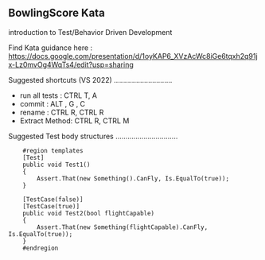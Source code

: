 BowlingScore Kata
-------------------

introduction to Test/Behavior Driven Development

Find Kata guidance here : https://docs.google.com/presentation/d/1oyKAP6_XVzAcWc8iGe6tqxh2q91jx-Lz0mvOg4WqTs4/edit?usp=sharing


Suggested shortcuts (VS 2022)
.............................

 - run all tests : CTRL T, A
 - commit        : ALT   , G     , C
 - rename        : CTRL R, CTRL R
 - Extract Method: CTRL R, CTRL M


Suggested Test body structures 
...............................

        #region templates
        [Test]        
        public void Test1()
        {
            Assert.That(new Something().CanFly, Is.EqualTo(true));
        }

        [TestCase(false)]        
        [TestCase(true)]        
        public void Test2(bool flightCapable)
        {
            Assert.That(new Something(flightCapable).CanFly, Is.EqualTo(true));
        }
        #endregion


